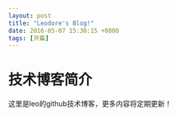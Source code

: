 ```yaml
---
layout: post
title: "Leodore's Blog!"
date: 2016-05-07 15:30:15 +0800
tags: [开篇]
---
```


# 技术博客简介
  这里是leo的github技术博客，更多内容将定期更新！
